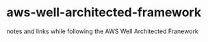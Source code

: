 # aws-well-architected-framework
notes and links while following the AWS Well Architected Franework
